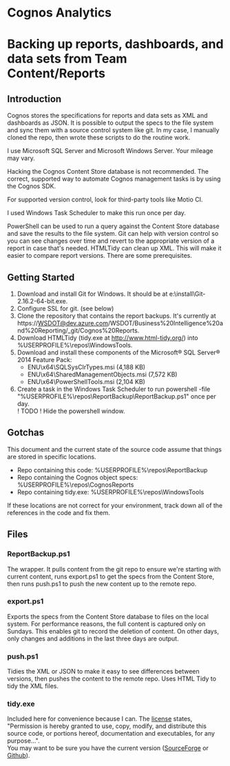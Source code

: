 # Cognos Analytics

# Backing up reports, dashboards, and data sets from Team Content/Reports

## Introduction 
Cognos stores the specifications for reports and data sets as XML and dashboards as JSON.  It is possible to output the specs to the file system and sync them with a source control system like git.  In my case, I manually cloned the repo, then wrote these scripts to do the routine work.

I use Microsoft SQL Server and Microsoft Windows Server.  Your mileage may vary.

Hacking the Cognos Content Store database is not recommended.  The correct, supported way to automate Cognos management tasks is by using the Cognos SDK.

For supported version control, look for third-party tools like Motio CI.

I used Windows Task Scheduler to make this run once per day.

PowerShell can be used to run a query against the Content Store database and save the results to the file system. Git can help with version control so you can see changes over time and revert to the appropriate version of a report in case that's needed. HTMLTidy can clean up XML. This will make it easier to compare report versions. There are some prerequisites.


## Getting Started
1. Download and install Git for Windows. It should be at e:\install\Git-2.16.2-64-bit.exe.
1. Configure SSL for git. (see below)
1. Clone the repository that contains the report backups. It's currently at https://WSDOT@dev.azure.com/WSDOT/Business%20Intelligence%20and%20Reporting/_git/Cognos%20Reports.
1. Download HTMLTidy (tidy.exe at http://www.html-tidy.org/) into %USERPROFILE%\repos\WindowsTools.
1. Download and install these components of the Microsoft® SQL Server® 2014 Feature Pack:
   - ENU\x64\SQLSysClrTypes.msi (4,188 KB)
   - ENU\x64\SharedManagementObjects.msi (7,572 KB)
   - ENU\x64\PowerShellTools.msi (2,104 KB)
1. Create a task in the Windows Task Scheduler to run powershell -file "%USERPROFILE%\repos\ReportBackup\ReportBackup.ps1" once per day.  
	! TODO !  Hide the powershell window.

## Gotchas
This document and the current state of the source code assume that things are stored in specific locations.
  - Repo containing this code:  %USERPROFILE%\repos\ReportBackup
  - Repo containing the Cognos object specs:  %USERPROFILE%\repos\CognosReports
  - Repo containing tidy.exe:  %USERPROFILE%\repos\WindowsTools

If these locations are not correct for your environment, track down all of the references in the code and fix them.



## Files ##

### ReportBackup.ps1 ###

The wrapper.  It pulls content from the git repo to ensure we're starting with current content, runs export.ps1 to get the specs from the Content Store, then runs push.ps1 to push the new content up to the remote repo.
  
### export.ps1 ###

Exports the specs from the Content Store database to files on the local system.  For performance reasons, the full content is captured only on Sundays.  This enables git to record the deletion of content.  On other days, only changes and additions in the last three days are output.
  
### push.ps1 ###

Tidies the XML or JSON to make it easy to see differences between versions, then pushes the content to the remote repo.  Uses HTML Tidy to tidy the XML files.
  
### tidy.exe ###
Included here for convenience because I can.  The <a href="http://www.html-tidy.org/documentation/#part_license">license</a> states, "Permission is hereby granted to use, copy, modify, and distribute this source code, or portions hereof, documentation and executables, for any purpose...".<br />You may want to be sure you have the current version (<a href="http://tidy.sourceforge.net/">SourceForge</a> or <a href="https://github.com/htacg/tidy-html5">Github</a>).
